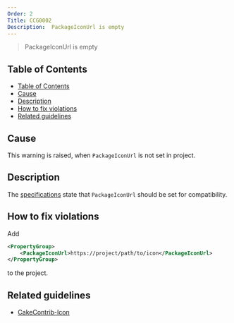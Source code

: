 ```yaml
---
Order: 2
Title: CCG0002
Description:  PackageIconUrl is empty
---
```


 > PackageIconUrl is empty

<!-- START doctoc generated TOC please keep comment here to allow auto update -->
<!-- DON'T EDIT THIS SECTION, INSTEAD RE-RUN doctoc TO UPDATE -->
## Table of Contents

- [Table of Contents](#table-of-contents)
- [Cause](#cause)
- [Description](#description)
- [How to fix violations](#how-to-fix-violations)
- [Related guidelines](#related-guidelines)

<!-- END doctoc generated TOC please keep comment here to allow auto update -->

## Cause

This warning is raised, when `PackageIconUrl` is not set in project.

## Description

The [specifications](https://docs.microsoft.com/en-us/nuget/reference/nuspec#icon) state
that `PackageIconUrl` should be set for compatibility.

## How to fix violations

Add

```xml
<PropertyGroup>
    <PackageIconUrl>https://project/path/to/icon</PackageIconUrl>
</PropertyGroup>
```

to the project.

## Related guidelines

* [CakeContrib-Icon](../guidelines/CakeContribIcon)